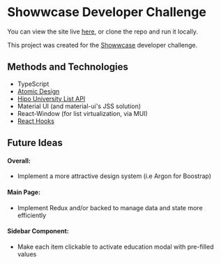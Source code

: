 # Showwcase Developer Challenge

You can view the site live [here](https://education-showwcase.netlify.app/), or clone the repo and run it locally.

This project was created for the [Showwcase](https://www.showwcase.com/) developer challenge.

## Methods and Technologies
- TypeScript
- [Atomic Design](https://bradfrost.com/blog/post/atomic-web-design/)
- [Hipo University List API](https://github.com/Hipo/university-domains-list-api)
- Material UI (and material-ui's JSS solution)
- React-Window (for list virtualization, via MUI)
- [React Hooks](https://reactjs.org/docs/hooks-intro.html)

## Future Ideas
#### Overall:
- Implement a more attractive design system (i.e Argon for Boostrap)

#### Main Page:
- Implement Redux and/or backed to manage data and state more efficiently

#### Sidebar Component:
- Make each item clickable to activate education modal with pre-filled values
